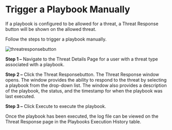 # Trigger a Playbook Manually

If a playbook is configured to be allowed for a threat, a Threat Response button will be shown on
the allowed threat.

Follow the steps to trigger a playbook manually.

![threatresponsebutton](/img/product_docs/threatmanager/threatmanager/administration/playbooks/threatresponsebutton.webp)

**Step 1 –** Navigate to the Threat Details Page for a user with a threat type associated with a
playbook.

**Step 2 –** Click the Threat Responsebutton. The Threat Response window opens. The window provides
the ability to respond to the threat by selecting a playbook from the drop-down list. The window
also provides a description of the playbook, the status, and the timestamp for when the playbook was
last executed.

**Step 3 –** Click Execute to execute the playbook.

Once the playbook has been executed, the log file can be viewed on the Threat Response page in the
Playbooks Execution History table.
